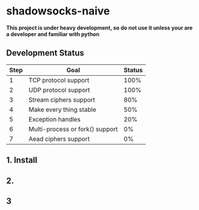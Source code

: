 # shadowsocks-naive

**This project is under heavy development, so do not use it unless your are a developer and familiar with python**

## Development Status
|Step|Goal|Status|
|-|-|-|
|1|TCP protocol support|100%|
|2|UDP protocol support|100%|
|3|Stream ciphers support|80%|
|4|Make every thing stable|50%|
|5|Exception handles|20%|
|6|Multi-process or fork() support|0%|
|7|Aead ciphers support|0%|

## 1. Install

## 2. 

## 3
